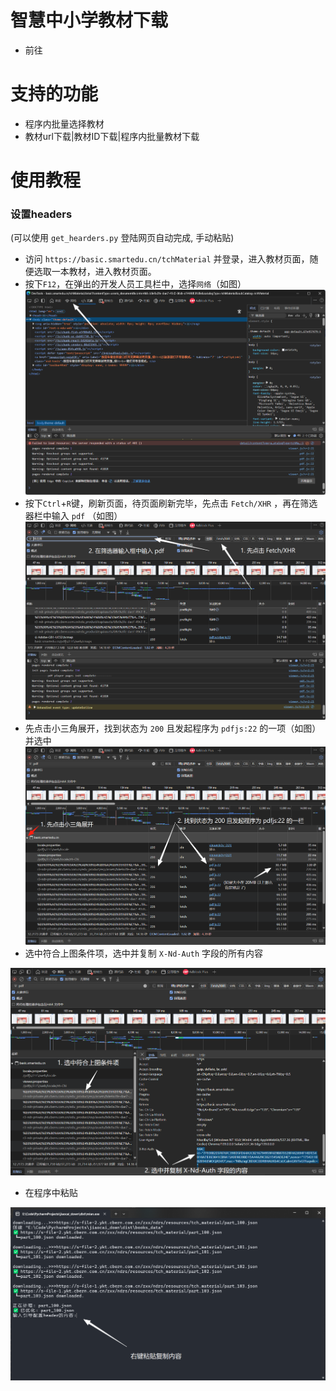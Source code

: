 # 智慧中小学教材下载

* 前往

# 支持的功能

* 程序内批量选择教材
* 教材url下载|教材ID下载|程序内批量教材下载

# 使用教程

### 设置headers

(可以使用 `get_hearders.py` 登陆网页自动完成, 手动粘贴)

* 访问 `https://basic.smartedu.cn/tchMaterial` 并登录，进入教材页面，随便选取一本教材，进入教材页面。
* 按下`F12`，在弹出的开发人员工具栏中，选择`网络`（如图）
  ![](./pictures/a.png)
* 按下`Ctrl`+`R`键，刷新页面，待页面刷新完毕，先点击 `Fetch/XHR` ，再在筛选器栏中输入 `pdf` （如图）
  ![](./pictures/b.png)
* 先点击小三角展开，找到状态为 `200` 且发起程序为 `pdfjs:22` 的一项（如图）并选中
  ![](./pictures/c.png)
* 选中符合上图条件项，选中并复制 `X-Nd-Auth` 字段的所有内容

![](./pictures/d.png)

* 在程序中粘贴

![](./pictures/e.png)

